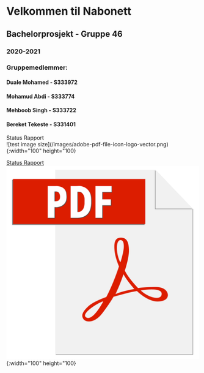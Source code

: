 # Velkommen til Nabonett
## Bachelorprosjekt - Gruppe 46
### 2020-2021

### Gruppemedlemmer:
#### Duale Mohamed - S333972
#### Mohamud Abdi - S333774
#### Mehboob Singh - S333722 
#### Bereket Tekeste - S331401

<div = "linje"
position: absoloute;
<a href="https://github.com/Duale100/BachelorProsjekt-v1/blob/main/Status%20Rapport%20-%20gruppe%2046%20RETTET.pdf" target="_blank">Status Rapport</a>
<br>
![test image size](/images/adobe-pdf-file-icon-logo-vector.png){:width="100" height="100}

<a href="https://github.com/Duale100/BachelorProsjekt-v1/blob/main/Status%20Rapport%20-%20gruppe%2046%20RETTET.pdf" target="_blank">Status Rapport</a>
<br>
![test image size](/images/adobe-pdf-file-icon-logo-vector.png){:width="100" height="100}
</div>

